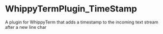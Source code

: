 # WhippyTermPlugin_TimeStamp
A plugin for WhippyTerm that adds a timestamp to the incoming text stream after a new line char
